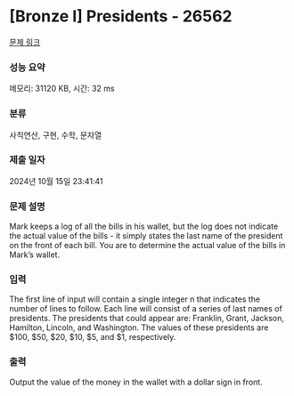 # [Bronze I] Presidents - 26562 

[문제 링크](https://www.acmicpc.net/problem/26562) 

### 성능 요약

메모리: 31120 KB, 시간: 32 ms

### 분류

사칙연산, 구현, 수학, 문자열

### 제출 일자

2024년 10월 15일 23:41:41

### 문제 설명

<p>Mark keeps a log of all the bills in his wallet, but the log does not indicate the actual value of the bills - it simply states the last name of the president on the front of each bill. You are to determine the actual value of the bills in Mark’s wallet.</p>

### 입력 

 <p>The first line of input will contain a single integer n that indicates the number of lines to follow. Each line will consist of a series of last names of presidents. The presidents that could appear are: Franklin, Grant, Jackson, Hamilton, Lincoln, and Washington. The values of these presidents are <span>$</span>100, <span>$</span>50, <span>$</span>20, <span>$</span>10, <span>$</span>5, and <span>$</span>1, respectively.</p>

### 출력 

 <p>Output the value of the money in the wallet with a dollar sign in front.</p>

